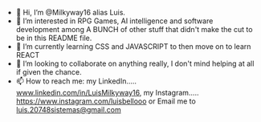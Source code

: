 - 👋 Hi, I’m @Milkyway16 alias Luis.
- 👀 I’m interested in RPG Games, AI intelligence and software development among A BUNCH of other stuff that didn't make the cut to be in this README file.
- 🌱 I’m currently learning CSS and JAVASCRIPT to then move on to learn REACT
- 💞️ I’m looking to collaborate on anything really, I don't mind helping at all if given the chance.
- 📫 How to reach me: my LinkedIn..... www.linkedin.com/in/LuisMilkyway16, my Instagram.....  https://www.instagram.com/luisbellooo or Email me to luis.20748sistemas@gmail.com



<!---
Milkyway16/Milkyway16 is a ✨ special ✨ repository because its `README.md` (this file) appears on your GitHub profile.
You can click the Preview link to take a look at your changes.
--->
